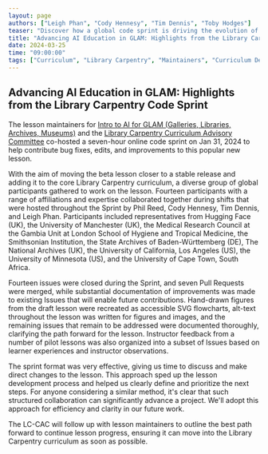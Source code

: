 ```yaml
---
layout: page
authors: ["Leigh Phan", "Cody Hennesy", "Tim Dennis", "Toby Hodges"]
teaser: "Discover how a global code sprint is driving the evolution of AI education in libraries and shaping the future of the GLAM community."
title: "Advancing AI Education in GLAM: Highlights from the Library Carpentry Code Sprint"
date: 2024-03-25
time: "09:00:00"
tags: ["Curriculum", "Library Carpentry", "Maintainers", "Curriculum Development", "Pilot Workshops"]
---
```


## Advancing AI Education in GLAM: Highlights from the Library Carpentry Code Sprint

The lesson maintainers for [Intro to AI for GLAM (Galleries, Libraries, Archives, Museums)](https://carpentries-incubator.github.io/machine-learning-librarians-archivists/) and the [Library Carpentry Curriculum Advisory Committee](https://github.com/LibraryCarpentry/curriculum-advisors) co-hosted a seven-hour online code sprint on Jan 31, 2024 to help contribute bug fixes, edits, and improvements to this popular new lesson.

With the aim of moving the beta lesson closer to a stable release and adding it to the core Library Carpentry curriculum, a diverse group of global participants gathered to work on the lesson. Fourteen participants with a range of affiliations and expertise collaborated together during shifts that were hosted throughout the Sprint by Phil Reed, Cody Hennesy, Tim Dennis, and Leigh Phan. Participants included representatives from Hugging Face (UK), the University of Manchester (UK), the Medical Research Council at the Gambia Unit at London School of Hygiene and Tropical Medicine, the Smithsonian Institution, the State Archives of Baden-Württemberg (DE), The National Archives (UK), the University of California, Los Angeles (US), the University of Minnesota (US), and the University of Cape Town, South Africa.

Fourteen issues were closed during the Sprint, and seven Pull Requests were merged, while substantial documentation of improvements was made to existing Issues that will enable future contributions. Hand-drawn figures from the draft lesson were recreated as accessible SVG flowcharts, alt-text throughout the lesson was written for figures and images, and the remaining issues that remain to be addressed were documented thoroughly, clarifying the path forward for the lesson. Instructor feedback from a number of pilot lessons was also organized into a subset of Issues based on learner experiences and instructor observations. 

The sprint format was very effective, giving us time to discuss and make direct changes to the lesson. This approach sped up the lesson development process and helped us clearly define and prioritize the next steps. For anyone considering a similar method, it's clear that such structured collaboration can significantly advance a project. We'll adopt this approach for efficiency and clarity in our future work.

The LC-CAC will follow up with lesson maintainers to outline the best path forward to continue lesson progress, ensuring it can move into the Library Carpentry curriculum as soon as possible.
